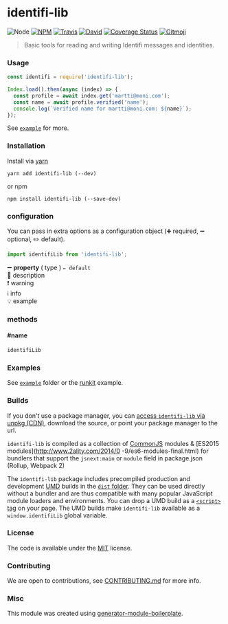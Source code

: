 # identifi-lib

![Node](https://img.shields.io/node/v/identifi-lib.svg?style=flat-square)
[![NPM](https://img.shields.io/npm/v/identifi-lib.svg?style=flat-square)](https://www.npmjs.com/package/identifi-lib)
[![Travis](https://img.shields.io/travis/mmalmi/identifi-lib/master.svg?style=flat-square)](https://travis-ci.org/mmalmi/identifi-lib)
[![David](https://img.shields.io/david/mmalmi/identifi-lib.svg?style=flat-square)](https://david-dm.org/mmalmi/identifi-lib)
[![Coverage Status](https://img.shields.io/coveralls/mmalmi/identifi-lib.svg?style=flat-square)](https://coveralls.io/github/mmalmi/identifi-lib)
[![Gitmoji](https://img.shields.io/badge/gitmoji-%20😜%20😍-FFDD67.svg?style=flat-square)](https://gitmoji.carloscuesta.me/)

> Basic tools for reading and writing Identifi messages and identities.

### Usage

```js
const identifi = require('identifi-lib');

Index.load().then(async (index) => {
  const profile = await index.get('martti@moni.com');
  const name = await profile.verified('name');
  console.log(`Verified name for martti@moni.com: ${name}`);
});
```

See [`example`](example/script.js) for more.

### Installation

Install via [yarn](https://github.com/yarnpkg/yarn)

	yarn add identifi-lib (--dev)

or npm

	npm install identifi-lib (--save-dev)


### configuration

You can pass in extra options as a configuration object (➕ required, ➖ optional, ✏️ default).

```js
import identifiLib from 'identifi-lib';

```

➖ **property** ( type ) ` ✏️ default `
<br/> 📝 description
<br/> ❗️ warning
<br/> ℹ️ info
<br/> 💡 example

### methods

#### #name

```js
identifiLib

```

### Examples

See [`example`](example/script.js) folder or the [runkit](https://runkit.com/mmalmi/identifi-lib) example.

### Builds

If you don't use a package manager, you can [access `identifi-lib` via unpkg (CDN)](https://unpkg.com/identifi-lib/), download the source, or point your package manager to the url.

`identifi-lib` is compiled as a collection of [CommonJS](http://webpack.github.io/docs/commonjs.html) modules & [ES2015 modules](http://www.2ality.com/2014/0
  -9/es6-modules-final.html) for bundlers that support the `jsnext:main` or `module` field in package.json (Rollup, Webpack 2)

The `identifi-lib` package includes precompiled production and development [UMD](https://github.com/umdjs/umd) builds in the [`dist` folder](https://unpkg.com/identifi-lib/dist/). They can be used directly without a bundler and are thus compatible with many popular JavaScript module loaders and environments. You can drop a UMD build as a [`<script>` tag](https://unpkg.com/identifi-lib) on your page. The UMD builds make `identifi-lib` available as a `window.identifiLib` global variable.

### License

The code is available under the [MIT](LICENSE) license.

### Contributing

We are open to contributions, see [CONTRIBUTING.md](CONTRIBUTING.md) for more info.

### Misc

This module was created using [generator-module-boilerplate](https://github.com/duivvv/generator-module-boilerplate).
